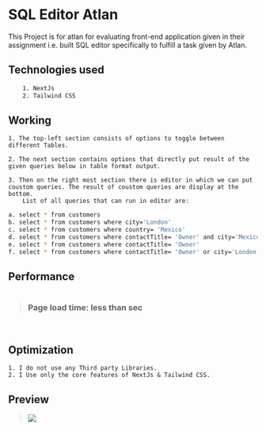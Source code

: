 # SQL Editor Atlan

This Project is for atlan for evaluating front-end application given in their assignment i.e. built SQL editor specifically to fulfill a task given by Atlan.

## Technologies used

```bash
    1. NextJs
    2. Tailwind CSS
```

## Working

    1. The top-left section consists of options to toggle between different Tables.

    2. The next section contains options that directly put result of the given queries below in table format output.

    3. Then on the right most section there is editor in which we can put coustom queries. The result of coustom queries are display at the bottom.
        List of all queries that can run in editor are:

```bash
a. select * from customers
b. select * from customers where city='London'
c. select * from customers where country= 'Mexico'
d. select * from customers where contactTitle= 'Owner' and city='Mexico D.F.'
e. select * from customers where contactTitle= 'Owner'
f. select * from customers where contactTitle= 'Owner' or city='London'
```

## Performance

<img src=""/>

> ### Page load time: less than  sec 
<br>

## Optimization
    1. I do not use any Third party Libraries.
    2. I Use only the core features of NextJs & Tailwind CSS.
    
## Preview
><img src="https://imgur.com/r9TZawN.png">